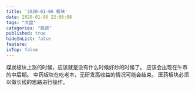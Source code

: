 ```yaml
---
title: '2020-01-06 板块'
date: 2020-01-06 22:06:08
tags: "大盘"
categories: "投资"
published: true
hideInList: false
feature: 
isTop: false
---
```

煤炭板块上涨的时候，应该就是没有什么时候好炒的时候了。
应该会出现在牛市的中后期。
中药板块在吃老本，无研发高收益的情况可能会结束。
医药板块必须以做长线的思路进行操作。
<!-- more -->
